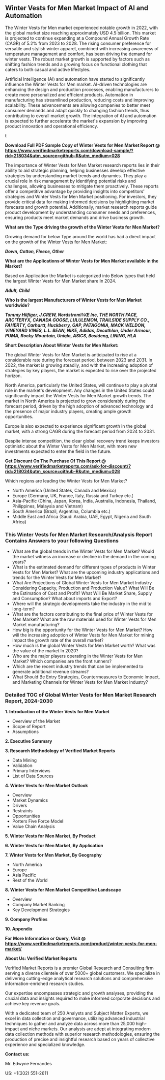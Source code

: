 <h2>Winter Vests for Men Market Impact of AI and Automation</h2><p>The Winter Vests for Men market experienced notable growth in 2022, with the global market size reaching approximately USD 4.5 billion. This market is projected to continue expanding at a Compound Annual Growth Rate (CAGR) of 5.2% from 2023 to 2028. The rising consumer preference for versatile and stylish winter apparel, combined with increasing awareness of temperature management and comfort, has been driving the demand for winter vests. The robust market growth is supported by factors such as shifting fashion trends and a growing focus on functional clothing that caters to both casual and active lifestyles.</p><p>Artificial Intelligence (AI) and automation have started to significantly influence the Winter Vests for Men market. AI-driven technologies are enhancing the design and production processes, enabling manufacturers to create more personalized and efficient products. Automation in manufacturing has streamlined production, reducing costs and improving scalability. These advancements are allowing companies to better meet consumer demands and adapt quickly to changing fashion trends, thus contributing to overall market growth. The integration of AI and automation is expected to further accelerate the market's expansion by improving product innovation and operational efficiency.</p>t</p><p id="" class=""><strong>Download Full PDF Sample Copy of Winter Vests for Men Market Report @ <a href="https://www.verifiedmarketreports.com/download-sample/?rid=218034&utm_source=github-R&utm_medium=028" target="_blank">https://www.verifiedmarketreports.com/download-sample/?rid=218034&utm_source=github-R&utm_medium=028</a></strong></p><p>The importance of&nbsp;Winter Vests for Men Market research reports lies in their ability to aid strategic planning, helping businesses develop effective strategies by understanding market trends and dynamics. They play a crucial role in risk management by identifying potential risks and challenges, allowing businesses to mitigate them proactively. These reports offer a competitive advantage by providing insights into competitors' strategies and Winter Vests for Men Market positioning. For investors, they provide critical data for making informed decisions by highlighting market forecasts and growth potential. Additionally, market research reports guide product development by understanding consumer needs and preferences, ensuring products meet market demands and drive business growth.</p><p><strong>What are the&nbsp;Type driving the growth of the Winter Vests for Men Market?</strong></p><p id="" class="">Growing demand for below Type around the world has had a direct impact on the growth of the Winter Vests for Men Market:</p><em><strong>Down, Cotton, Fleece, Other</strong></em></p><strong>What are the&nbsp;Applications&nbsp;of Winter Vests for Men Market available in the Market?</strong></p><p id="" class="">Based on Application the Market is categorized into Below types that held the largest Winter Vests for Men Market share In 2024.</p><em><strong>Adult, Child</strong></em></p><strong>Who is the largest Manufacturers of Winter Vests for Men Market worldwide?</strong></p><p><em><strong>Tommy Hilfiger, J.CREW, Nordstromï¼Œ Inc, THE NORTH FACE, ARC'TERYX, CANADA GOOSE, LULULEMON, TRAILSIDE SUPPLY CO., FAHERTY, Carhartt, Huckberry, GAP, PATAGONIA, MACK WELDON, VINEYARD VINES, L.L. BEAN, NIKE, Adidas, Decathlon, Under Armour, PUMA, Rocky Mountain, Uniqlo, ASICS, Bosideng, LINING, HLA</strong></em></p><p id="" class=""><strong>Short Description About Winter Vests for Men Market:</strong></p><p>The global Winter Vests for Men Market is anticipated to rise at a considerable rate during the forecast period, between 2023 and 2031. In 2022, the market is growing steadily, and with the increasing adoption of strategies by key players, the market is expected to rise over the projected horizon.</p><p>North America, particularly the United States, will continue to play a pivotal role in the market's development. Any changes in the United States could significantly impact the Winter Vests for Men Market growth trends. The market in North America is projected to grow considerably during the forecast period, driven by the high adoption of advanced technology and the presence of major industry players, creating ample growth opportunities.</p><p>Europe is also expected to experience significant growth in the global market, with a strong CAGR during the forecast period from 2024 to 2031.</p><p>Despite intense competition, the clear global recovery trend keeps investors optimistic about the Winter Vests for Men Market, with more new investments expected to enter the field in the future.</p><p id="" class=""><strong>Get Discount On The Purchase Of This Report @ <a href="https://www.verifiedmarketreports.com/ask-for-discount/?rid=218034&utm_source=github-R&utm_medium=028" target="_blank">https://www.verifiedmarketreports.com/ask-for-discount/?rid=218034&utm_source=github-R&utm_medium=028</a></strong></p>Which regions are leading the Winter Vests for Men Market?</p><ul><li>North America (United States, Canada and Mexico)</li><li>Europe (Germany, UK, France, Italy, Russia and Turkey etc.)</li><li>Asia-Pacific (China, Japan, Korea, India, Australia, Indonesia, Thailand, Philippines, Malaysia and Vietnam)</li><li>South America (Brazil, Argentina, Columbia etc.)</li><li>Middle East and Africa (Saudi Arabia, UAE, Egypt, Nigeria and South Africa)</li></ul><h3 id="" class="">This Winter Vests for Men Market Research/Analysis Report Contains Answers to your following Questions</h3><ul><li>What are the global trends in the Winter Vests for Men Market? Would the market witness an increase or decline in the demand in the coming years?</li><li>What is the estimated demand for different types of products in Winter Vests for Men Market? What are the upcoming industry applications and trends for the Winter Vests for Men Market?</li><li>What Are Projections of Global Winter Vests for Men Market Industry Considering Capacity, Production and Production Value? What Will Be the Estimation of Cost and Profit? What Will Be Market Share, Supply and Consumption? What about imports and Export?</li><li>Where will the strategic developments take the industry in the mid to long-term?</li><li>What are the factors contributing to the final price of Winter Vests for Men Market? What are the raw materials used for Winter Vests for Men Market manufacturing?</li><li>How big is the opportunity for the Winter Vests for Men Market? How will the increasing adoption of Winter Vests for Men Market for mining impact the growth rate of the overall market?</li><li>How much is the global Winter Vests for Men Market worth? What was the value of the market In 2020?</li><li>Who are the major players operating in the Winter Vests for Men Market? Which companies are the front runners?</li><li>Which are the recent industry trends that can be implemented to generate additional revenue streams?</li><li>What Should Be Entry Strategies, Countermeasures to Economic Impact, and Marketing Channels for Winter Vests for Men Market Industry?</li></ul><h3 id="" class="">Detailed TOC of Global Winter Vests for Men Market Research Report, 2024-2030</h3><p id="" class=""><strong>1. Introduction of the Winter Vests for Men Market</strong></p><ul><li>Overview of the Market</li><li>Scope of Report</li><li>Assumptions</li></ul><p id="" class=""><strong>2. Executive Summary</strong></p><p id="" class=""><strong>3. Research Methodology of Verified Market Reports</strong></p><ul><li>Data Mining</li><li>Validation</li><li>Primary Interviews</li><li>List of Data Sources</li></ul><p id="" class=""><strong>4. Winter Vests for Men Market Outlook</strong></p><ul><li>Overview</li><li>Market Dynamics</li><li>Drivers</li><li>Restraints</li><li>Opportunities</li><li>Porters Five Force Model</li><li>Value Chain Analysis</li></ul><p id="" class=""><strong>5. Winter Vests for Men Market, By Product</strong></p><p id="" class=""><strong>6. Winter Vests for Men Market, By Application</strong></p><p id="" class=""><strong>7. Winter Vests for Men Market, By Geography</strong></p><ul><li>North America</li><li>Europe</li><li>Asia Pacific</li><li>Rest of the World</li></ul><p id="" class=""><strong>8. Winter Vests for Men Market Competitive Landscape</strong></p><ul><li>Overview</li><li>Company Market Ranking</li><li>Key Development Strategies</li></ul><p id="" class=""><strong>9. Company Profiles</strong></p><p id="" class=""><strong>10. Appendix</strong></p><p id="" class=""><strong>For More Information or Query, Visit @ <a href="https://www.verifiedmarketreports.com/product/winter-vests-for-men-market/" target="_blank">https://www.verifiedmarketreports.com/product/winter-vests-for-men-market/</a></strong></p><p id="" class=""><strong>About Us: Verified Market Reports</strong></p><p id="" class="">Verified Market Reports is a premier Global Research and Consulting firm serving a diverse clientele of over 5000+ global customers. We specialize in delivering cutting-edge analytical research solutions and comprehensive information-enriched research studies.</p><p id="" class="">Our expertise encompasses strategic and growth analyses, providing the crucial data and insights required to make informed corporate decisions and achieve key revenue goals.</p><p id="" class="">With a dedicated team of 250 Analysts and Subject Matter Experts, we excel in data collection and governance, utilizing advanced industrial techniques to gather and analyze data across more than 25,000 high-impact and niche markets. Our analysts are adept at integrating modern data collection methods with superior research methodologies, ensuring the production of precise and insightful research based on years of collective experience and specialized knowledge.</p><p id="" class=""><strong>Contact us:</strong></p><p id="" class="">Mr. Edwyne Fernandes</p><p id="" class="">US: +1(302) 551-2611</p>